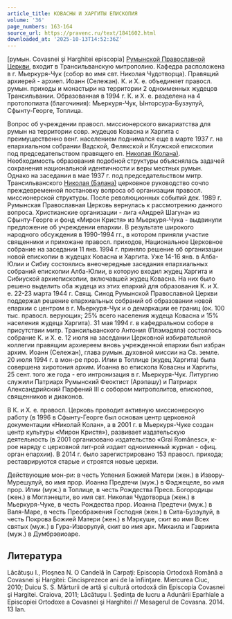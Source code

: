```yaml
---
article_title: КОВАСНЫ И ХАРГИТЫ ЕПИСКОПИЯ
volume: '36'
page_numbers: 163-164
source_url: https://pravenc.ru/text/1841602.html
downloaded_at: '2025-10-13T14:52:36Z'
---
```


[румын. Covasnei şi Harghitei episcopia] [Румынской Православной Церкви](<https://pravenc.ru/text/Румынская Православная Церквь.html>), входит в Трансильванскую митрополию. Кафедра расположена в г. Мьеркуря-Чук (собор во имя свт. Николая Чудотворца). Правящий архиерей - архиеп. Иоанн (Сележан). К. и Х. е. объединяет правосл. румын. приходы и монастыри на территории 2 одноименных жудецов Трансильвании. Образованная в 1994 г. К. и Х. е. разделена на 4 протопопиата (благочиния): Мьеркуря-Чук, Ынторсура-Бузэулуй, Сфынту-Георге, Топлица.

Вопрос об учреждении правосл. миссионерского викариатства для румын на территории совр. жудецов Ковасна и Харгита с преимущественно венг. населением поднимался еще в марте 1937 г. на епархиальном собрании Вадской, Фелякской и Клужской епископии под председательством правящего еп. [Николая (Колана)](<https://pravenc.ru/text/Николая (Колана).html>). Необходимость образования подобной структуры объяснялась задачей сохранения национальной идентичности и веры местных румын. Однако на заседании в мае 1937 г. под председательством митр. Трансильванского [Николая (Бэлана)](<https://pravenc.ru/text/Николая (Бэлана).html>) церковное руководство сочло преждевременной постановку вопроса об организации правосл. миссионерской структуры. После революционных событий дек. 1989 г. Румынская Православная Церковь вернулась к рассмотрению данного вопроса. Христианские организации - лига «Андрей Шагуна» из Сфынту-Георге и фонд «Мирон Кристя» из Мьеркуря-Чука - выдвинули предложение об учреждении епархии. В результате широкого народного обсуждения в 1990-1994 гг., в котором приняли участие священники и прихожане правосл. приходов, Национальное Церковное собрание на заседании 11 янв. 1994 г. приняло решение об организации новой епископии в жудецах Ковасна и Харгита. Уже 14-16 янв. в Алба-Юлии и Сибиу состоялись внеочередные заседания епархиальных собраний епископии Алба-Юлии, в которую входил жудец Харгита и Сибиуской архиепископии, включавшей жудец Ковасна. На них было решено выделить оба жудеца из этих епархий для образования К. и Х. е. 22-23 марта 1944 г. Свящ. Синод Румынской Православной Церкви поддержал решение епархиальных собраний об образовании новой епархии с центром в г. Мьеркуря-Чук и о демаркации ее границ (ок. 100 тыс. правосл. верующих; 25% всего населения жудеца Ковасна и 15% населения жудеца Харгита). 31 мая 1994 г. в кафедральном соборе в присутствии митр. Трансильванского Антония (Плэмэдялэ) состоялось собрание К. и Х. е. 12 июля на заседании Церковной избирательной коллегии правящим архиереем вновь учрежденной епархии был избран архим. Иоанн (Сележан), глава румын. духовной миссии на Св. земле. 20 июля 1994 г. в мон-ре прор. Илии в Топлице (жудец Харгита) была совершена хиротония архим. Иоанна во епископа Ковасны и Харгиты, 25 сент. того же года - его интронизация в г. Мьеркуря-Чук. Литургию служили Патриарх Румынский Феоктист (Арэпашу) и Патриарх Александрийский Парфений III с собором митрополитов, епископов, священников и диаконов.

В К. и Х. е. правосл. Церковь проводит активную миссионерскую работу (в 1996 в Сфынту-Георге был основан центр церковной документации «Николай Колан», а в 2001 г. в Мьеркуря-Чуке создан центр культуры «Мирон Кристя»), развивает издательскую деятельность (в 2001 организовано издательство «Grai Românesc», к-рое наряду с церковной лит-рой издает одноименный журнал - офиц. орган епархии). В 2014 г. было зарегистрировано 153 правосл. прихода; реставрируются старые и строятся новые церкви.

Действующие мон-ри: в честь Успения Божией Матери (жен.) в Извору-Мурешулуй, во имя прор. Иоанна Предтечи (муж.) в Фэджецеле, во имя прор. Илии (муж.) в Топлице, в честь Рождества Пресв. Богородицы (жен.) в Моглэнешти, во имя cвт. Николая Чудотворца (жен.) в Мьеркуря-Чуке, в честь Рождества прор. Иоанна Предтечи (муж.) в Валя-Маре, в честь Преображения Господня (жен.) в Сита-Бузэулуй, в честь Покрова Божией Матери (жен.) в Мэркуше, скит во имя Всех святых (муж.) в Гура-Изворулуй, скит во имя арх. Михаила и Гавриила (муж.) в Думбрэвиоаре.

## Литература

Lăcătuşu I., Ploşnea N. O Candelă în Carpaţi: Episcopia Ortodoxă Română a Covasnei şi Hargitei: Cincisprezece ani de la înfiinţare. Miercurea Ciuc, 2010; Duicu S. S. Mărturii de artă şi cultură ortodoxă din Episcopia Covasnei şi Hargitei. Craiova, 2011; Lăcătuşu I. Şedinţa de lucru a Adunării Eparhiale a Episcopiei Ortodoxe a Covasnei şi Harghitei // Mesagerul de Covasna. 2014. 13 Ian.
